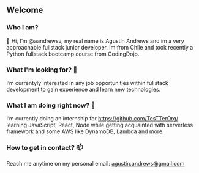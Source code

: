 ## Welcome

### Who I am?
👋 Hi, I’m @aandrewsv, my real name is Agustín Andrews and im a very approachable fullstack junior developer. Im from 
Chile and took recently a Python fullstack bootcamp course from CodingDojo.

### What I'm looking for? 👀 

I’m currentyly interested in any job opportunities within fullstack development to gain experience and learn new technologies.

### What I am doing right now? 🌱

I’m currently doing an internship for https://github.com/TesTTerOrg/ learning JavaScript, React, Node while getting acquainted with serverless framework and some AWS like DynamoDB, Lambda and more.

### How to get in contact? 📫 

Reach me anytime on my personal email: agustin.andrews@gmail.com
